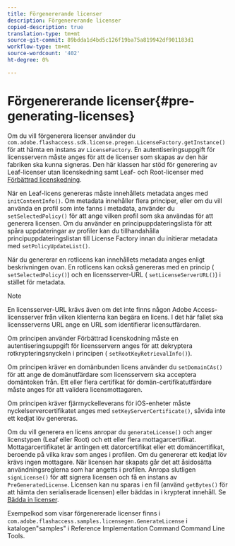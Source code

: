 ```yaml
---
title: Förgenererande licenser
description: Förgenererande licenser
copied-description: true
translation-type: tm+mt
source-git-commit: 89bdda1d4bd5c126f19ba75a819942df901183d1
workflow-type: tm+mt
source-wordcount: '402'
ht-degree: 0%

---
```



# Förgenererande licenser{#pre-generating-licenses}

Om du vill förgenerera licenser använder du `com.adobe.flashaccess.sdk.license.pregen.LicenseFactory.getInstance()` för att hämta en instans av `LicenseFactory`. En autentiseringsuppgift för licensservern måste anges för att de licenser som skapas av den här fabriken ska kunna signeras. Den här klassen har stöd för generering av Leaf-licenser utan licenskedning samt Leaf- och Root-licenser med [Förbättrad licenskedning](../../aaxs-protecting-content/content-introduction/content-usage-rules/content-other-policy-options/content-enhanced-license-chaining.md).

När en Leaf-licens genereras måste innehållets metadata anges med `initContentInfo()`. Om metadata innehåller flera principer, eller om du vill använda en profil som inte fanns i metadata, använder du `setSelectedPolicy()` för att ange vilken profil som ska användas för att generera licensen. Om du använder en principuppdateringslista för att spåra uppdateringar av profiler kan du tillhandahålla principuppdateringslistan till License Factory innan du initierar metadata med `setPolicyUpdateList()`.

När du genererar en rotlicens kan innehållets metadata anges enligt beskrivningen ovan. En rotlicens kan också genereras med en princip ( `setSelectedPolicy()`) och en licensserver-URL ( `setLicenseServerURL()`) i stället för metadata.

>[!NOTE]
>
>En licensserver-URL krävs även om det inte finns någon Adobe Access-licensserver från vilken klienterna kan begära en licens. I det här fallet ska licensserverns URL ange en URL som identifierar licensutfärdaren.

Om principen använder Förbättrad licenskodning måste en autentiseringsuppgift för licensservern anges för att dekryptera rotkrypteringsnyckeln i principen ( `setRootKeyRetrievalInfo()`).

Om principen kräver en domänbunden licens använder du `setDomainCAs()` för att ange de domänutfärdare som licensservern ska acceptera domäntoken från. Ett eller flera certifikat för domän-certifikatutfärdare måste anges för att validera licensmottagaren.

Om principen kräver fjärrnyckelleverans för iOS-enheter måste nyckelservercertifikatet anges med `setKeyServerCertificate()`, såvida inte ett kedjat löv genereras.

Om du vill generera en licens anropar du `generateLicense()` och anger licenstypen (Leaf eller Root) och ett eller flera mottagarcertifikat. Mottagarcertifikatet är antingen ett datorcertifikat eller ett domäncertifikat, beroende på vilka krav som anges i profilen. Om du genererar ett kedjat löv krävs ingen mottagare. När licensen har skapats går det att åsidosätta användningsreglerna som har angetts i profilen. Anropa slutligen `signLicense()` för att signera licensen och få en instans av `PreGeneratedLicense`. Licensen kan nu sparas i en fil (använd `getBytes()` för att hämta den serialiserade licensen) eller bäddas in i krypterat innehåll. Se [Bädda in licenser](../../aaxs-protecting-content/content-pre-generating-and-embedded-licenses/content-embedding-licenses.md).

Exempelkod som visar förgenererade licenser finns i `com.adobe.flashaccess.samples.licensegen.GenerateLicense` i katalogen&quot;samples&quot; i Reference Implementation Command Command Line Tools.
